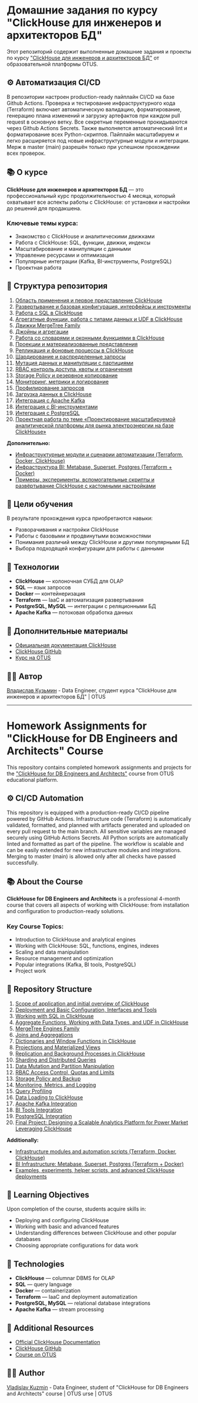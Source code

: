 # Домашние задания по курсу "ClickHouse для инженеров и архитекторов БД"

Этот репозиторий содержит выполненные домашние задания и проекты по курсу ["ClickHouse для инженеров и архитекторов БД"](https://otus.ru/lessons/clickhouse/) от образовательной платформы OTUS.

[//]: # (----)

## ⚙️ Автоматизация CI/CD

В репозитории настроен production-ready пайплайн CI/CD на базе Github Actions. Проверка и тестирование инфраструктурного кода (Terraform) включает автоматическую валидацию, форматирование, генерацию плана изменений и загрузку артефактов при каждом pull request в основную ветку. Все секретные переменные прокидываются через Github Actions Secrets. Также выполняется автоматический lint и форматирование всех Python-скриптов. Пайплайн масштабируем и легко расширяется под новые инфраструктурные модули и интеграции. Мерж в master (main) разрешён только при успешном прохождении всех проверок.

## 📚 О курсе

**ClickHouse для инженеров и архитекторов БД** — это профессиональный курс продолжительностью 4 месяца, который охватывает все аспекты работы с ClickHouse: от установки и настройки до решений для продакшена.

### Ключевые темы курса:
- Знакомство с ClickHouse и аналитическими движками
- Работа с ClickHouse: SQL, функции, движки, индексы
- Масштабирование и манипуляции с данными
- Управление ресурсами и оптимизация
- Популярные интеграции (Kafka, BI-инструменты, PostgreSQL)
- Проектная работа

## 📁 Структура репозитория
1) [Область применения и первое представление ClickHouse](./hw01_clickhouse-adaptation/hw01.md)
2) [Развертывание и базовая конфигурация, интерфейсы и инструменты](./hw02_clickhouse-deployment)
3) [Работа с SQL в ClickHouse](./hw03_clickhouse-sql-basics)
4) [Агрегатные функции, работа с типами данных и UDF в ClickHouse](./hw04_clickhouse-functions)
5) [Движки MergeTree Family](./hw05_mergetree-engines)
6) [Джойны и агрегации](./hw06_joins-and-aggregations)
7) [Работа со словарями и оконными функциями в ClickHouse](./hw07_dictionaries-windows)
8) [Проекции и материализованные представления](./hw08_projections-materialized-views)
9) [Репликация и фоновые процессы в ClickHouse](./hw09_replication-lab)
10) [Шардирование и распределенные запросы](./hw10_sharding-distributed-queries)
11) [Мутация данных и манипуляции с партициями](./hw11_mutations-partitions)
12) [RBAC контроль доступа, квоты и ограничения](./hw12_rbac-quotas-limits)
13) [Storage Policy и резервное копирование](./hw13_storage-policy-backup)
14) [Мониторинг, метрики и логирование](./hw14_monitoring-metrics-logging)
15) [Профилирование запросов](./hw15_query-profiling)
16) [Загрузка данных в ClickHouse](./hw16_data-loading)
17) [Интеграция с Apache Kafka](./hw17_kafka-integration)
18) [Интеграция с BI-инструментами](./hw18_bi-integration)
19) [Интеграция с PostgreSQL](./hw19_postgresql-integration)
20) [Проектная работа по теме «Проектирование масштабируемой аналитической платформы для рынка электроэнергии на базе ClickHouse»](https://github.com/principalwater/clickhouse-energyhub)

**Дополнительно:**
- [Инфраструктурные модули и сценарии автоматизации (Terraform, Docker, ClickHouse)](./base-infra)
- [Инфраструктура BI: Metabase, Superset, Postgres (Terraform + Docker)](./additional/bi-infra)
- [Примеры, эксперименты, вспомогательные скрипты и развёртывание ClickHouse с кастомными настройками](./additional/clickhouse)

## 🎯 Цели обучения

В результате прохождения курса приобретаются навыки:
- Разворачивания и настройки ClickHouse
- Работы с базовыми и продвинутыми возможностями
- Понимания различий между ClickHouse и другими популярными БД
- Выбора подходящей конфигурации для работы с данными

## 🔧 Технологии

- **ClickHouse** — колоночная СУБД для OLAP
- **SQL** — язык запросов
- **Docker** — контейнеризация
- **Terraform** — IaaC и автоматизация развертывания
- **PostgreSQL, MySQL** — интеграции с реляционными БД
- **Apache Kafka** — потоковая обработка данных

## 📖 Дополнительные материалы

- [Официальная документация ClickHouse](https://clickhouse.com/docs)
- [ClickHouse GitHub](https://github.com/ClickHouse/ClickHouse)
- [Курс на OTUS](https://otus.ru/lessons/clickhouse/)

## 👨‍💻 Автор

[Владислав Кузьмин](https://github.com/principalwater) - Data Engineer, студент курса "ClickHouse для инженеров и архитекторов БД" | OTUS

---

# Homework Assignments for "ClickHouse for DB Engineers and Architects" Course

This repository contains completed homework assignments and projects for the ["ClickHouse for DB Engineers and Architects"](https://otus.ru/lessons/clickhouse/) course from OTUS educational platform.

[//]: # (----)

## ⚙️ CI/CD Automation

This repository is equipped with a production-ready CI/CD pipeline powered by GitHub Actions. Infrastructure code (Terraform) is automatically validated, formatted, and planned with artifacts generated and uploaded on every pull request to the main branch. All sensitive variables are managed securely using GitHub Actions Secrets. All Python scripts are automatically linted and formatted as part of the pipeline. The workflow is scalable and can be easily extended for new infrastructure modules and integrations. Merging to master (main) is allowed only after all checks have passed successfully.

## 📚 About the Course

**ClickHouse for DB Engineers and Architects** is a professional 4-month course that covers all aspects of working with ClickHouse: from installation and configuration to production-ready solutions.

### Key Course Topics:
- Introduction to ClickHouse and analytical engines
- Working with ClickHouse: SQL, functions, engines, indexes
- Scaling and data manipulation
- Resource management and optimization
- Popular integrations (Kafka, BI tools, PostgreSQL)
- Project work

## 📁 Repository Structure
1) [Scope of application and initial overview of ClickHouse](./hw01_clickhouse-adaptation/hw01.md)
2) [Deployment and Basic Configuration, Interfaces and Tools](./hw02_clickhouse-deployment)
3) [Working with SQL in ClickHouse](./hw03_clickhouse-sql-basics)
4) [Aggregate Functions, Working with Data Types, and UDF in ClickHouse](./hw04_clickhouse-functions)
5) [MergeTree Engines Family](./hw05_mergetree-engines)
6) [Joins and Aggregations](./hw06_joins-and-aggregations)
7) [Dictionaries and Window Functions in ClickHouse](./hw07_dictionaries-windows)
8) [Projections and Materialized Views](./hw08_projections-materialized-views)
9) [Replication and Background Processes in ClickHouse](./hw09_replication-lab)
10) [Sharding and Distributed Queries](./hw10_sharding-distributed-queries)
11) [Data Mutation and Partition Manipulation](./hw11_mutations-partitions)
12) [RBAC Access Control, Quotas and Limits](./hw12_rbac-quotas-limits)
13) [Storage Policy and Backup](./hw13_storage-policy-backup)
14) [Monitoring, Metrics, and Logging](./hw14_monitoring-metrics-logging)
15) [Query Profiling](./hw15_query-profiling)
16) [Data Loading to ClickHouse](./hw16_data-loading)
17) [Apache Kafka Integration](./hw17_kafka-integration)
18) [BI Tools Integration](./hw18_bi-integration)
19) [PostgreSQL Integration](./hw19_postgresql-integration)
20) [Final Project: Designing a Scalable Analytics Platform for Power Market Leveraging ClickHouse](https://github.com/principalwater/clickhouse-energyhub)

**Additionally:**
- [Infrastructure modules and automation scripts (Terraform, Docker, ClickHouse)](./base-infra)
- [BI Infrastructure: Metabase, Superset, Postgres (Terraform + Docker)](./additional/bi-infra)
- [Examples, experiments, helper scripts, and advanced ClickHouse deployments](./additional/clickhouse)

## 🎯 Learning Objectives

Upon completion of the course, students acquire skills in:
- Deploying and configuring ClickHouse
- Working with basic and advanced features
- Understanding differences between ClickHouse and other popular databases
- Choosing appropriate configurations for data work

## 🔧 Technologies

- **ClickHouse** — columnar DBMS for OLAP
- **SQL** — query language
- **Docker** — containerization
- **Terraform** — IaaC and deployment automatization
- **PostgreSQL, MySQL** — relational database integrations
- **Apache Kafka** — stream processing

## 📖 Additional Resources

- [Official ClickHouse Documentation](https://clickhouse.com/docs)
- [ClickHouse GitHub](https://github.com/ClickHouse/ClickHouse)
- [Course on OTUS](https://otus.ru/lessons/clickhouse/)

## 👨‍💻 Author

[Vladislav Kuzmin](https://github.com/principalwater) - Data Engineer, student of "ClickHouse for DB Engineers and Architects" course | OTUS
urse | OTUS
